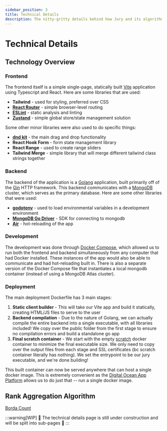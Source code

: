 ```yaml
---
sidebar_position: 3
title: Technical Details
description: The nitty-gritty details behind how Jury and its algorithm works!
---
```


# Technical Details

## Technology Overview

### Frontend

The frontend itself is a simple single-page, statically built [Vite](https://vite.dev/) application using Typescript and React. Here are some libraries that are used:
- **Tailwind** - used for styling, preferred over CSS
- [**React Router**](https://reactrouter.com/en/main) - simple browser-level routing
- [**ESLint**](https://eslint.org/) - static analysis and linting
- [**Zustand**](https://github.com/pmndrs/zustand) - simple global store/state management solution

Some other minor libraries were also used to do specific things:
- [**dnd kit**](https://dndkit.com/) - the main drag and drop functionality
- **React Hook Form** - form state management library
- **React Range** - used to create range sliders
- **Tailwind Merge** - simple library that will merge different tailwind class strings together

### Backend

The backend of the application is a [Golang](https://go.dev/) application, built primarily off of the [Gin](https://github.com/gin-gonic/gin) HTTP framework. This backend communicates with a [MongoDB](https://mongodb.com/) cluster, which serves as the primary database. Here are some other libraries that were used:
- [**godotenv**](https://github.com/joho/godotenv) - used to load environmental variables in a development environment
- [**MongoDB Go Driver**](https://www.mongodb.com/docs/drivers/go/current/) - SDK for connecting to mongodb
- [**Air**](https://github.com/air-verse/air) - hot-reloading of the app

### Development

The development was done through [Docker Compose](https://docs.docker.com/compose/), which allowed us to run both the frontend and backend simultaneously from any computer that had Docker installed. These instances of the app would also be able to communicate and had hot-reloading built in. There is also a separate version of the Docker Compose file that instantiates a local mongodb container (instead of using a MongoDB Atlas cluster).

### Deployment

The main deployment Dockerfile has 3 main stages:
1. **Static client builder** - This will take our Vite app and build it statically, creating HTML/JS files to serve to the user
2. **Backend compilation** - Due to the nature of Golang, we can actually compile the entire backend into a single executable, with all libraries included! We copy over the public folder from the first stage to ensure no compilation errors and build a standalone go app
3. **Final scratch container** - We start with the empty [scratch](https://hub.docker.com/_/scratch) docker container to minimize the final executable size. We only need to copy over the output files from each stage and SSL certificates (bc scratch container literally has nothing). We set the entrypoint to be our jury executable, and we're done building!

This built container can now be served anywhere that can host a single docker image. This is extremely convenient as the [Digital Ocean App Platform](https://www.digitalocean.com/products/app-platform) allows us to do just that -- run a single docker image. 

## Rank Aggregation Algorithm

[Borda Count](https://en.wikipedia.org/wiki/Borda_count)

:::warning[WIP]
🚧 The technical details page is still under construction and will be split into sub-pages 🚧
:::
